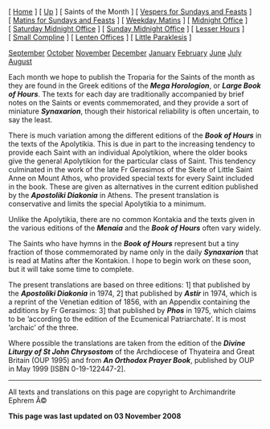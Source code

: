 \[ [Home](index.md) \] \[ [Up](horologion.md) \] \[ Saints of the Month \] \[ [Vespers for Sundays and Feasts](vespers.md) \] \[ [Matins for Sundays and Feasts](mat-sun.md) \] \[ [Weekday Matins](weekday_matins.md) \] \[ [Midnight Office](midnight_office.md) \] \[ [Saturday Midnight Office](saturday_midnight_office.md) \] \[ [Sunday Midnight Office](sunday_midnight_office.md) \] \[ [Lesser Hours](lesser_hours.md) \] \[ [Small Compline](small_compline.md) \] \[ [Lenten Offices](lenten_offices.md) \] \[ [Little Paraklesis](lit-parak.md) \]

[September](septembe.md)
[October](october.md)
[November](november.md)
[December](december.md)
[January](january.md)
[February](feb.md)
[June](june.md)
[July](july.md)
[August](august.md)

Each month we hope to publish the Troparia for the Saints of the month as they are found in the Greek editions of the ***Mega Horologion***, or ***Large Book of Hours***. The texts for each day are traditionally accompanied by brief notes on the Saints or events commemorated, and they provide a sort of miniature ***Synaxarion***, though their historical reliability is often uncertain, to say the least.

There is much variation among the different editions of the ***Book of Hours*** in the texts of the Apolytikia. This is due in part to the increasing tendency to provide each Saint with an individual Apolytikion, where the older books give the general Apolytikion for the particular class of Saint. This tendency culminated in the work of the late Fr Gerasimos of the Skete of Little Saint Anne on Mount Athos, who provided special texts for every Saint included in the book. These are given as alternatives in the current edition published by the ***Apostoliki Diakonia*** in Athens. The present translation is conservative and limits the special Apolytikia to a minimum.

Unlike the Apolytikia, there are no common Kontakia and the texts given in the various editions of the ***Menaia*** and the ***Book of Hours*** often vary widely.

The Saints who have hymns in the ***Book of Hours*** represent but a tiny fraction of those commemorated by name only in the daily ***Synaxarion*** that is read at Matins after the Kontakion. I hope to begin work on these soon, but it will take some time to complete.

The present translations are based on three editions: 1\] that published by the ***Apostoliki Diakonia*** in 1974, 2\] that published by ***Astir*** in 1974, which is a reprint of the Venetian edition of 1856, with an Appendix containing the additions by Fr Gerasimos: 3\] that published by ***Phos*** in 1975, which claims to be ’according to the edition of the Ecumenical Patriarchate’. It is most ’archaic’ of the three.

Where possible the translations are taken from the edition of the *****Divine Liturgy of St John Chrysostom***** of the Archdiocese of Thyateira and Great Britain (OUP 1995) and from *****An Orthodox Prayer Book*****, published by OUP in May 1999 \[ISBN 0-19-122447-2\].

------------------------------------------------------------------------

All texts and translations on this page are copyright to
Archimandrite Ephrem Â©

**This page was last updated on 03 November 2008**
